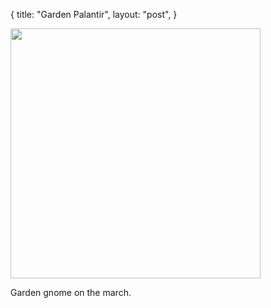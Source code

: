 {
   title: "Garden Palantir",
   layout: "post",
}


<div>
<a href="/static/images/garden-palantir-02-28-2012.png"><img width="400" src="/static/images/garden-palantir-02-28-2012.png"></a>
</div>

<p>
Garden gnome on the march.
</p>

<br>
<br>
